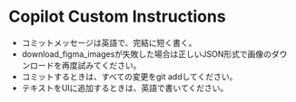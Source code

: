 # Copilot Custom Instructions

- コミットメッセージは英語で、完結に短く書く。
- download_figma_imagesが失敗した場合は正しいJSON形式で画像のダウンロードを再度試みてください。
- コミットするときは、すべての変更をgit addしてください。
- テキストをUIに追加するときは、英語で書いてください。

